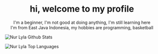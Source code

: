 <h1 align="center">hi, welcome to my profile</h1>
<p align="center">
  I'm a beginner, I'm not good at doing anything, I'm still learning here<br>I'm from East Java Indonesia, my hobbies are programming, basketball
</p>

<p href="https://github.com/NLyla"><img alt="Nur Lyla Github Stats" src="https://denvercoder1-github-readme-stats.vercel.app/api?username=NLyla&show_icons=true&count_private=true&theme=react&border_color=C8AEE9&bg_color=0D1117&title_color=C8AEE9&icon_color=C8AEE9" /></p>
<p href="https://github.com/NLyla"><img alt="Nur Lyla Top Languages" src="https://denvercoder1-github-readme-stats.vercel.app/api/top-langs/?username=NLyla&langs_count=8&layout=compact&theme=react&border_color=C8AEE9&bg_color=0D1117&title_color=C8AEE9&icon_color=C8AEE9" /></p>
